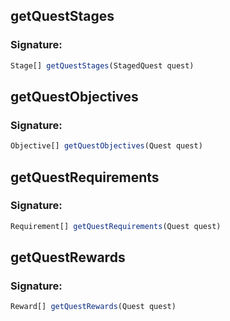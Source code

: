 ## getQuestStages

### Signature: 
```javascript
Stage[] getQuestStages(StagedQuest quest)
```

## getQuestObjectives

### Signature: 
```javascript
Objective[] getQuestObjectives(Quest quest)
```

## getQuestRequirements

### Signature: 
```javascript
Requirement[] getQuestRequirements(Quest quest)
```

## getQuestRewards

### Signature: 
```javascript
Reward[] getQuestRewards(Quest quest)
```

